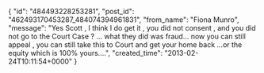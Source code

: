  {
   "id": "484493228253281",
   "post_id": "462493170453287_484074394961831",
   "from_name": "Fiona Munro",
   "message": "Yes Scott , I think I do get it , you did not consent , and you did not go to the Court Case ? ... what they did was fraud... now you can still appeal , you can still take this to Court and get your home back ...or the equity which is 100% yours....",
   "created_time": "2013-02-24T10:11:54+0000"
 }
